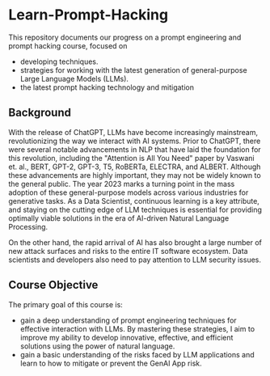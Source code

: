 # Learn-Prompt-Hacking

This repository documents our progress on a prompt engineering and prompt hacking course, focused on 
* developing techniques.
* strategies for working with the latest generation of general-purpose Large Language Models (LLMs).
* the latest prompt hacking technology and mitigation

## Background
With the release of ChatGPT, LLMs have become increasingly mainstream, revolutionizing the way we interact with AI systems. Prior to ChatGPT, there were several notable advancements in NLP that have laid the foundation for this revolution, including the "Attention is All You Need" paper by Vaswani et. al., BERT, GPT-2, GPT-3, T5, RoBERTa, ELECTRA, and ALBERT. Although these advancements are highly important, they may not be widely known to the general public. The year 2023 marks a turning point in the mass adoption of these general-purpose models across various industries for generative tasks. As a Data Scientist, continuous learning is a key attribute, and staying on the cutting edge of LLM techniques is essential for providing optimally viable solutions in the era of AI-driven Natural Language Processing.

On the other hand, the rapid arrival of AI has also brought a large number of new attack surfaces and risks to the entire IT software ecosystem. Data scientists and developers also need to pay attention to LLM security issues.


## Course Objective
The primary goal of this course is:
* gain a deep understanding of prompt engineering techniques for effective interaction with LLMs. By mastering these strategies, I aim to improve my ability to develop innovative, effective, and efficient solutions using the power of natural language.
* gain a basic understanding of the risks faced by LLM applications and learn to how to mitigate or prevent the GenAI App risk.
